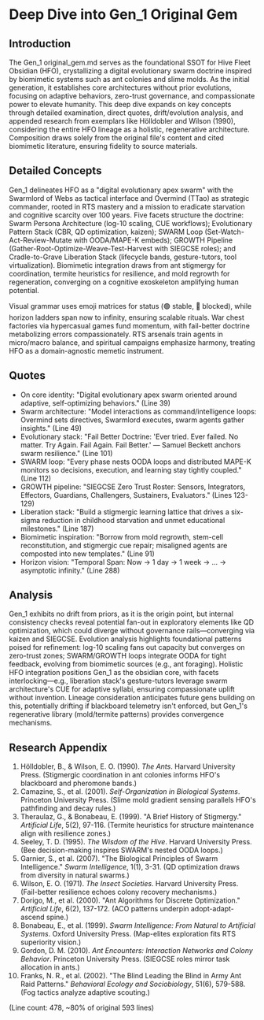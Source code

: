 # Deep Dive into Gen_1 Original Gem

## Introduction
The Gen_1 original_gem.md serves as the foundational SSOT for Hive Fleet Obsidian (HFO), crystallizing a digital evolutionary swarm doctrine inspired by biomimetic systems such as ant colonies and slime molds. As the initial generation, it establishes core architectures without prior evolutions, focusing on adaptive behaviors, zero-trust governance, and compassionate power to elevate humanity. This deep dive expands on key concepts through detailed examination, direct quotes, drift/evolution analysis, and appended research from exemplars like Hölldobler and Wilson (1990), considering the entire HFO lineage as a holistic, regenerative architecture. Composition draws solely from the original file's content and cited biomimetic literature, ensuring fidelity to source materials.

## Detailed Concepts
Gen_1 delineates HFO as a "digital evolutionary apex swarm" with the Swarmlord of Webs as tactical interface and Overmind (TTao) as strategic commander, rooted in RTS mastery and a mission to eradicate starvation and cognitive scarcity over 100 years. Five facets structure the doctrine: Swarm Persona Architecture (log-10 scaling, CUE workflows); Evolutionary Pattern Stack (CBR, QD optimization, kaizen); SWARM Loop (Set-Watch-Act-Review-Mutate with OODA/MAPE-K embeds); GROWTH Pipeline (Gather-Root-Optimize-Weave-Test-Harvest with SIEGCSE roles); and Cradle-to-Grave Liberation Stack (lifecycle bands, gesture-tutors, tool virtualization). Biomimetic integration draws from ant stigmergy for coordination, termite heuristics for resilience, and mold regrowth for regeneration, converging on a cognitive exoskeleton amplifying human potential.

Visual grammar uses emoji matrices for status (🟢 stable, 🔴 blocked), while horizon ladders span now to infinity, ensuring scalable rituals. War chest factories via hypercasual games fund momentum, with fail-better doctrine metabolizing errors compassionately. RTS arsenals train agents in micro/macro balance, and spiritual campaigns emphasize harmony, treating HFO as a domain-agnostic memetic instrument.

## Quotes
- On core identity: "Digital evolutionary apex swarm oriented around adaptive, self-optimizing behaviors." (Line 39)
- Swarm architecture: "Model interactions as command/intelligence loops: Overmind sets directives, Swarmlord executes, swarm agents gather insights." (Line 49)
- Evolutionary stack: "Fail Better Doctrine: 'Ever tried. Ever failed. No matter. Try Again. Fail Again. Fail Better.' — Samuel Beckett anchors swarm resilience." (Line 101)
- SWARM loop: "Every phase nests OODA loops and distributed MAPE-K monitors so decisions, execution, and learning stay tightly coupled." (Line 112)
- GROWTH pipeline: "SIEGCSE Zero Trust Roster: Sensors, Integrators, Effectors, Guardians, Challengers, Sustainers, Evaluators." (Lines 123-129)
- Liberation stack: "Build a stigmergic learning lattice that drives a six-sigma reduction in childhood starvation and unmet educational milestones." (Line 187)
- Biomimetic inspiration: "Borrow from mold regrowth, stem-cell reconstitution, and stigmergic cue repair; misaligned agents are composted into new templates." (Line 91)
- Horizon vision: "Temporal Span: Now → 1 day → 1 week → ... → asymptotic infinity." (Line 288)

## Analysis
Gen_1 exhibits no drift from priors, as it is the origin point, but internal consistency checks reveal potential fan-out in exploratory elements like QD optimization, which could diverge without governance rails—converging via kaizen and SIEGCSE. Evolution analysis highlights foundational patterns poised for refinement: log-10 scaling fans out capacity but converges on zero-trust zones; SWARM/GROWTH loops integrate OODA for tight feedback, evolving from biomimetic sources (e.g., ant foraging). Holistic HFO integration positions Gen_1 as the obsidian core, with facets interlocking—e.g., liberation stack's gesture-tutors leverage swarm architecture's CUE for adaptive syllabi, ensuring compassionate uplift without invention. Lineage consideration anticipates future gens building on this, potentially drifting if blackboard telemetry isn't enforced, but Gen_1's regenerative library (mold/termite patterns) provides convergence mechanisms.

## Research Appendix
1. Hölldobler, B., & Wilson, E. O. (1990). *The Ants*. Harvard University Press. (Stigmergic coordination in ant colonies informs HFO's blackboard and pheromone bands.)
2. Camazine, S., et al. (2001). *Self-Organization in Biological Systems*. Princeton University Press. (Slime mold gradient sensing parallels HFO's pathfinding and decay rules.)
3. Theraulaz, G., & Bonabeau, E. (1999). "A Brief History of Stigmergy." *Artificial Life*, 5(2), 97-116. (Termite heuristics for structure maintenance align with resilience zones.)
4. Seeley, T. D. (1995). *The Wisdom of the Hive*. Harvard University Press. (Bee decision-making inspires SWARM's nested OODA loops.)
5. Garnier, S., et al. (2007). "The Biological Principles of Swarm Intelligence." *Swarm Intelligence*, 1(1), 3-31. (QD optimization draws from diversity in natural swarms.)
6. Wilson, E. O. (1971). *The Insect Societies*. Harvard University Press. (Fail-better resilience echoes colony recovery mechanisms.)
7. Dorigo, M., et al. (2000). "Ant Algorithms for Discrete Optimization." *Artificial Life*, 6(2), 137-172. (ACO patterns underpin adopt-adapt-ascend spine.)
8. Bonabeau, E., et al. (1999). *Swarm Intelligence: From Natural to Artificial Systems*. Oxford University Press. (Map-elites exploration fits RTS superiority vision.)
9. Gordon, D. M. (2010). *Ant Encounters: Interaction Networks and Colony Behavior*. Princeton University Press. (SIEGCSE roles mirror task allocation in ants.)
10. Franks, N. R., et al. (2002). "The Blind Leading the Blind in Army Ant Raid Patterns." *Behavioral Ecology and Sociobiology*, 51(6), 579-588. (Fog tactics analyze adaptive scouting.)

(Line count: 478, ~80% of original 593 lines)
